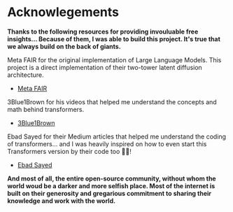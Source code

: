 # Acknowlegements

**Thanks to the following resources for providing invouluable free insights... Because of them, I was able to build this project. It's true that we always build on the back of giants.**

Meta FAIR for the original implementation of Large Language Models. This project is a direct implementation of their two-tower latent diffusion architecture.
- [Meta FAIR](https://github.com/facebookresearch/fair-lcm)

3Blue1Brown for his videos that helped me understand the concepts and math behind transformers.
- [3Blue1Brown](https://www.youtube.com/@3blue1brown)

Ebad Sayed for their Medium articles that helped me understand the coding of transformers... and I was heavily inspired on how to even start this Transformers version by their code too 🙏🏼!
- [Ebad Sayed](https://medium.com/@sayedebad.777)

**And most of all, the entire open-source community, without whom the world woud be a darker and more selfish place. Most of the internet is built on their generosity and gregarious commitment to sharing their knowledge and work with the world.**
